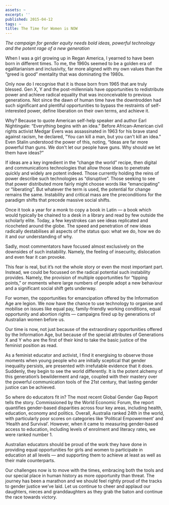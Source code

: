 ```yaml
---
assets: ~
excerpt: ''
published: 2015-04-12
tags: ~
title: The Time for Women is NOW
---
```

*The campaign for gender equity needs bold ideas, powerful technology and the potent rage of a new generation*

When I was a girl growing up in Regan America, I yearned to have been born in different times. To me, the 1960s seemed to be a golden era of egalitarianism and inclusivity, far more aligned with my own values than the “greed is good” mentality that was dominating the 1980s. 

Only now do I recognise that it is those born from 1965 that are truly blessed. Gen X, Y and the post-millennials have opportunities to redistribute power and achieve radical equality that was inconceivable to previous generations. Not since the dawn of human time have the downtrodden had such significant and plentiful opportunities to bypass the restraints of self-interested power, define liberation on their own terms, and achieve it. 

Why? Because to quote American self-help speaker and author Earl Nightingale: “Everything begins with an idea.” Before African-American civil rights activist Medgar Evers was assassinated in 1963 for his brave stand against racism, he declared, "You can kill a man, but you can't kill an idea." Even Stalin understood the power of this, noting, “Ideas are far more powerful than guns. We don't let our people have guns. Why should we let them have ideas?”

If ideas are a key ingredient in the “change the world” recipe, then digital and communications technologies that allow those ideas to penetrate quickly and widely are potent indeed. Those currently holding the reins of power describe such technologies as “disruptive”. Those seeking to see that power distributed more fairly might choose words like “emancipating” or “liberating”. But whatever the term is used, the potential for change remains the same. Instability and critical mass are the preconditions for the paradigm shifts that precede massive social shifts. 

Once it took a year for a monk to copy a book in Latin — a book which would typically be chained to a desk in a library and read by few outside the scholarly elite. Today, a few keystrokes can see ideas replicated and ricocheted around the globe. The speed and penetration of new ideas radically destabilises all aspects of the status quo: what we do, how we do it and our understanding of why. 

Sadly, most commentators have focused almost exclusively on the downsides of such instability. Namely, the feeling of insecurity, dislocation and even fear it can provoke. 

This fear is real, but it’s not the whole story or even the most important part. Instead, we could be focussed on the radical potential such instability provides. Namely, the provision of multiple opportunities for “tipping points,” or moments where large numbers of people adopt a new behaviour and a significant social shift gets underway. 

For women, the opportunities for emancipation offered by the Information Age are legion. We now have the chance to use technology to organise and mobilise on issues like equal pay, family-friendly working conditions, equal opportunity and abortion rights — campaigns fired up by generations of Australian women before us. 

Our time is now, not just because of the extraordinary opportunities offered by the Information Age, but because of the special attributes of Generations X and Y who are the first of their kind to take the basic justice of the feminist position as read. 

As a feminist educator and activist, I find it energising to observe those moments when young people who are initially sceptical that gender inequality persists, are presented with irrefutable evidence that it does. Suddenly, they begin to see the world differently. It is the potent alchemy of this generation’s bewilderment and rage, coupled with their mastery over the powerful communication tools of the 21st century, that lasting gender justice can be achieved. 

So where do educators fit in? The most recent Global Gender Gap Report tells the story. Commissioned by the World Economic Forum, the report quantifies gender-based disparities across four key areas, including health, education, economy and politics. Overall, Australia ranked 24th in the world, with particularly poor scores on categories like ‘Political Empowerment’ and ‘Health and Survival’. However, when it came to measuring gender-based access to education, including levels of enrolment and literacy rates, we were ranked number 1. 

Australian educators should be proud of the work they have done in providing equal opportunities for girls and women to participate in education at all levels — and supporting them to achieve at least as well as their male counterparts. 

Our challenges now is to move with the times, embracing both the tools and our special place in human history as more opportunity than threat. The journey has been a marathon and we should feel rightly proud of the tracks to gender justice we’ve laid. Let us continue to cheer and applaud our daughters, nieces and granddaughters as they grab the baton and continue the race towards victory. 